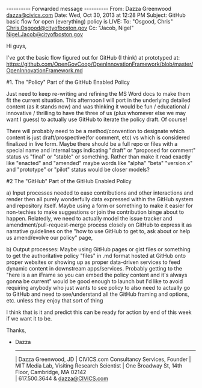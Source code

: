 ---------- Forwarded message ----------
From: Dazza Greenwood <dazza@civics.com>
Date: Wed, Oct 30, 2013 at 12:28 PM
Subject: GitHub basic flow for open (everything) policy is LIVE:
To: "Osgood, Chris" <Chris.Osgood@cityofboston.gov>
Cc: "Jacob, Nigel" <Nigel.Jacob@cityofboston.gov>


Hi guys,

I've got the basic flow figured out for GitHub (I think) at prototyped at:
https://github.com/OpenGovCoop/OpenInnovationFramework/blob/master/OpenInnovationFramework.md


#1. The "Policy" Part of the GitHub Enabled Policy

Just need to keep re-writing and refining the MS Word docs to make them fit the current situation.  This afternoon I will port in the underlying detailed content (as it stands now) and was thinking it would be fun / educational / innovative / thrilling to have the three of us (plus whomever else we may want I guess) to actually use GitHub to iterate the policy draft.  Of course! 

There will probably need to be a method/convention to designate which content is just draft/prospective(for comment, etc) vs which is considered finalized in live form.  Maybe there should be a full repo or files with a special name and internal tags indicating "draft" or "proposed for comment" status vs "final" or "stable" or something.  Rather than make it read exactly like "enacted" and "amended" maybe words like "alpha" "beta" "version x" and "prototype" or "pilot" status would be closer models?


#2 The "GitHub" Part of the GitHub Enabled Policy

a) Input processes needed to ease contributions and other interactions and render then all purely wonderfully data expressed within the GitHub system and repository itself.  Maybe using a form or something to make it easier for non-techies to make suggestions or join the contribution binge about to happen.  Relatedly, we need to actually model the issue tracker and amendment/pull-request-merge process closely on GitHub to express it as narrative guidelines on the "how to use GitHub to get to, ask about or help us amend/evolve our policy" page, 

b) Output processes: Maybe using GitHub pages or gist files or something to get the authoritative policy "files" in .md format hosted at GitHub onto proper websites or showing up as proper data-driven services to feed dynamic content in downstream apps/services.  Probably getting to the "here is a an iFrame so you can embed the policy content and it's always gonna be current" would be good enough to launch but I'd like to avoid requiring anybody who just wants to see policy to also need to actually go to GitHub and need to see/understand all the GitHub framing and options, etc.  unless they enjoy that sort of thing 

I think that is it and predict this can be ready for action by end of this week if we want it to be. 

Thanks,
 - Dazza

    _______________________________________________
    |  Dazza Greenwood, JD
    |     CIVICS.com Consultancy Services, Founder 
    |     MIT Media Lab, Visiting Research Scientist
    |  One Broadway St, 14th Floor, Cambridge, MA 02142      
    |  617.500.3644 & dazza@CIVICS.com  
